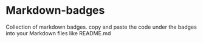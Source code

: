 # Markdown-badges
Collection of markdown badges. copy and paste the code under the badges into your Markdown files like README.md
